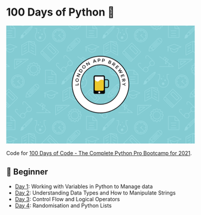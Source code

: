 # 100 Days of Python 🐍

![wallpaper](wallpaper.png)

Code for [100 Days of Code - The Complete Python Pro Bootcamp for 2021](https://www.udemy.com/course/100-days-of-code).

## 🔰 Beginner

- [Day 1](day001-014/day001): Working with Variables in Python to Manage data
- [Day 2](day001-014/day002): Understanding Data Types and How to Manipulate Strings
- [Day 3](day001-014/day003): Control Flow and Logical Operators
- [Day 4](day001-014/day004): Randomisation and Python Lists
